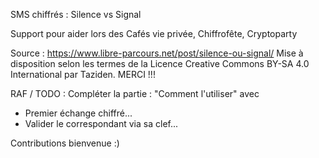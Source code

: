 SMS chiffrés : Silence vs Signal

Support pour aider lors des Cafés vie privée, Chiffrofête, Cryptoparty

Source :
https://www.libre-parcours.net/post/silence-ou-signal/
Mise à disposition selon les termes de la Licence Creative Commons
BY-SA 4.0 International par Taziden.
MERCI !!!

RAF / TODO : 
Compléter la partie : "Comment l'utiliser" avec 
- Premier échange chiffré...
- Valider le correspondant via sa clef...

Contributions bienvenue :)
